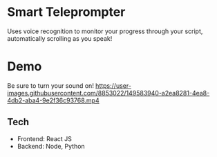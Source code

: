 # Smart Teleprompter
Uses voice recognition to monitor your progress through your script, automatically scrolling as you speak!

# Demo
Be sure to turn your sound on!
https://user-images.githubusercontent.com/8853022/149583940-a2ea8281-4ea8-4db2-aba4-9e2f36c93768.mp4

## Tech
* Frontend: React JS
* Backend: Node, Python
